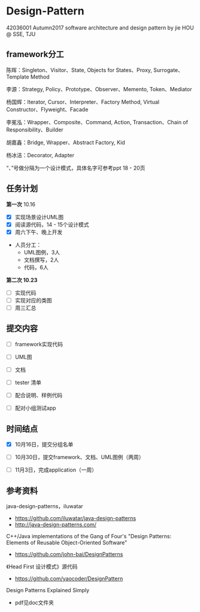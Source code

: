 # Design-Pattern
42036001 Autumn2017 software architecture and design pattern by jie HOU @ SSE, TJU



## framework分工

陈晖：Singleton、Visitor、State, Objects for States、Proxy, Surrogate、Template Method

李源：Strategy, Policy、Prototype、Observer、Memento, Token、Mediator

杨国辉：Iterator, Cursor、Interpreter、Factory Method, Virtual Constructor、Flyweight、Facade

李冕泓：Wrapper、Composite、Command, Action, Transaction、Chain of Responsibility、Builder

胡嘉鑫：Bridge, Wrapper、Abstract Factory, Kid

杨冰洁：Decorator, Adapter

“、”号做分隔为一个设计模式，具体名字可参考ppt 18 - 20页

## 任务计划

**第一次** 10.16

- [x] 实现场景设计UML图
- [x] 阅读源代码，14 - 15个设计模式
- [x] 周六下午、晚上开发

- 人员分工：
  - UML图例，3人
  - 文档撰写，2人 
  - 代码，6人

**第二次 10.23**

- [ ] 实现代码
- [ ] 实现对应的类图
- [ ] 周三汇总

## 提交内容

- [ ] framework实现代码
- [ ] UML图
- [ ] 文档
- [ ] tester 清单
- [ ] 配合说明、样例代码
- [ ] 配对小组测试app



## 时间结点

- [x] 10月16日，提交分组名单 
- [ ] 10月30日，提交framework、文档、UML图例（两周）
- [ ] 11月3日，完成application（一周）



## 参考资料

java-design-patterns，iluwatar

- https://github.com/iluwatar/java-design-patterns 
- http://java-design-patterns.com/

C++/Java implementations of the Gang of Four's "Design Patterns: Elements of Reusable Object-Oriented Software"

- https://github.com/john-bai/DesignPatterns

《Head First 设计模式》源代码

- https://github.com/yaocoder/DesignPattern

Design Patterns Explained Simply

- pdf见doc文件夹
